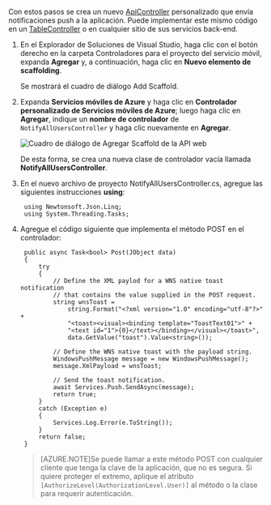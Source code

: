 Con estos pasos se crea un nuevo [ApiController](http://go.microsoft.com/fwlink/p/?LinkId=512673) personalizado que envía notificaciones push a la aplicación. Puede implementar este mismo código en un [TableController](http://msdn.microsoft.com/library/azure/dn643359.aspx) o en cualquier sitio de sus servicios back-end.

1. En el Explorador de Soluciones de Visual Studio, haga clic con el botón derecho en la carpeta Controladores para el proyecto del servicio móvil, expanda **Agregar** y, a continuación, haga clic en **Nuevo elemento de scaffolding**.

	Se mostrará el cuadro de diálogo Add Scaffold.

2. Expanda **Servicios móviles de Azure** y haga clic en **Controlador personalizado de Servicios móviles de Azure**; luego haga clic en **Agregar**, indique un **nombre de controlador** de `NotifyAllUsersController` y haga clic nuevamente en **Agregar**.

	![Cuadro de diálogo de Agregar Scaffold de la API web](./media/mobile-services-dotnet-backend-update-server-push-vs2013/add-custom-api-controller.png)

	De esta forma, se crea una nueva clase de controlador vacía llamada **NotifyAllUsersController**.

3. En el nuevo archivo de proyecto NotifyAllUsersController.cs, agregue las siguientes instrucciones **using**:

        using Newtonsoft.Json.Linq;
        using System.Threading.Tasks;

4. Agregue el código siguiente que implementa el método POST en el controlador:

        public async Task<bool> Post(JObject data)
        {
            try
            {
                // Define the XML paylod for a WNS native toast notification 
				// that contains the value supplied in the POST request.
                string wnsToast = 
                    string.Format("<?xml version="1.0" encoding="utf-8"?>" +
                    "<toast><visual><binding template="ToastText01">" + 
                    "<text id="1">{0}</text></binding></visual></toast>", 
                    data.GetValue("toast").Value<string>());

                // Define the WNS native toast with the payload string.
                WindowsPushMessage message = new WindowsPushMessage();
                message.XmlPayload = wnsToast;

                // Send the toast notification.
                await Services.Push.SendAsync(message);
                return true;
            }
            catch (Exception e)
            {
                Services.Log.Error(e.ToString());
            }
            return false;
        }

	>[AZURE.NOTE]Se puede llamar a este método POST con cualquier cliente que tenga la clave de la aplicación, que no es segura. Si quiere proteger el extremo, aplique el atributo `[AuthorizeLevel(AuthorizationLevel.User)]` al método o la clase para requerir autenticación.

<!---HONumber=August15_HO6-->
